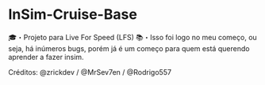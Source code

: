 # InSim-Cruise-Base
🎓・Projeto para Live For Speed (LFS)
📚・Isso foi logo no meu começo, ou seja, há inúmeros bugs, porém já é um começo para quem está querendo aprender a fazer insim.

Créditos: @zrickdev / @MrSev7en / @Rodrigo557
